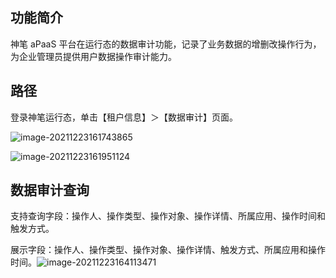 ## **功能简介**

神笔 aPaaS 平台在运行态的数据审计功能，记录了业务数据的增删改操作行为，为企业管理员提供用户数据操作审计能力。

## **路径**

登录神笔运行态，单击【租户信息】＞【数据审计】页面。

![image-20211223161743865](https://qcloudimg.tencent-cloud.cn/raw/ed9101d6a4721540c038d9e1b0d9847c.png)

![image-20211223161951124](https://qcloudimg.tencent-cloud.cn/raw/23a99cf85452ff7ef1cc3a74186b148f.png)

## 数据审计查询

支持查询字段：操作人、操作类型、操作对象、操作详情、所属应用、操作时间和触发方式。

展示字段：操作人、操作类型、操作对象、操作详情、触发方式、所属应用和操作时间。![image-20211223164113471](https://qcloudimg.tencent-cloud.cn/raw/4e5c3d5474eaafd8bea8c30d7f2c9760.png)

